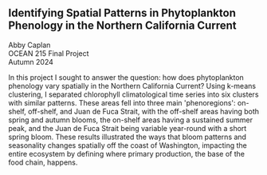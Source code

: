 ## Identifying Spatial Patterns in Phytoplankton Phenology in the Northern California Current

Abby Caplan  
OCEAN 215 Final Project  
Autumn 2024  

In this project I sought to answer the question: how does phytoplankton phenology vary spatially in the Northern California Current? Using k-means clustering, I separated chlorophyll climatological time series into six clusters with similar patterns. These areas fell into three main 'phenoregions': on-shelf, off-shelf, and Juan de Fuca Strait, with the off-shelf areas having both spring and autumn blooms, the on-shelf areas having a sustained summer peak, and the Juan de Fuca Strait being variable year-round with a short spring bloom. These results illustrated the ways that bloom patterns and seasonality changes spatially off the coast of Washington, impacting the entire ecosystem by defining where primary production, the base of the food chain, happens.
